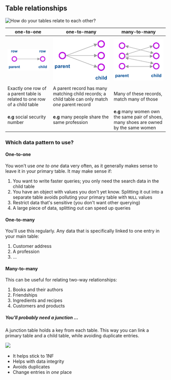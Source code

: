 ## Table relationships

![How do your tables relate to each other?](./img/table-relationships.jpg)


| one-to-one                | one-to-many                | many-to-many                |
| ------------------------- | -------------------------- | --------------------------- |
| ![](./img/one-to-one.svg) | ![](./img/one-to-many.svg) | ![](./img/many-to-many.svg) |
| Exactly one row of a parent table is related to one row of a child table  | A parent record has many matching child records; a child table can only match _one_ parent record | Many of these records, match many of those |
| **e.g** social security number | **e.g** many people share the same profession | **e.g** many women own the same pair of shoes, many shoes are owned by the same women |


### Which data pattern to use?

#### One-to-one

You won't use _one to one_ data very often, as it generally makes sense to leave it in your primary table. It may make sense if:

1. You want to write faster queries; you only need the search data in the child table
2. You have an object with values you don't yet know. Splitting it out into a separate table avoids polluting your primary table with `NULL` values
3. Restrict data that's sensitive (you don't want other querying)
4. A large piece of data, splitting out can speed up queries

#### One-to-many

You'll use this regularly. Any data that is specifically linked to one entry in your main table:

1. Customer address
2. A profession
3. ...

#### Many-to-many

This can be useful for relating two-way relationships:

1. Books and their authors
2. Friendships
3. Ingredients and recipes
4. Customers and products


##### You'll probably need a junction ...

A junction table holds a key from each table. This way you can link a primary table and a child table, while avoiding duplicate entries.

![](./img/junction-table.jpg)

- It helps stick to 1NF
- Helps with data integrity
- Avoids duplicates
- Change entries in _one_ place
